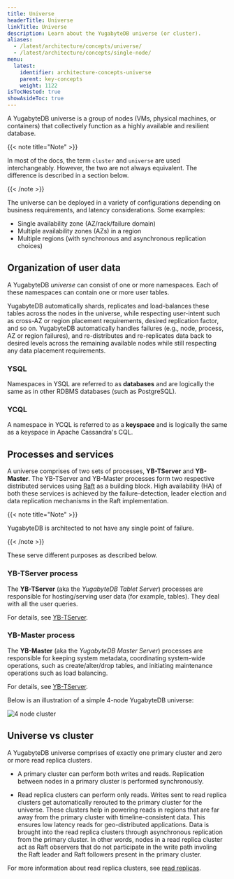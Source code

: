```yaml
---
title: Universe 
headerTitle: Universe
linkTitle: Universe
description: Learn about the YugabyteDB universe (or cluster).
aliases:
  - /latest/architecture/concepts/universe/
  - /latest/architecture/concepts/single-node/
menu:
  latest:
    identifier: architecture-concepts-universe
    parent: key-concepts
    weight: 1122
isTocNested: true
showAsideToc: true
---
```


A YugabyteDB universe is a group of nodes (VMs, physical machines, or containers) that collectively function as a highly available and resilient database.

{{< note title="Note" >}}

In most of the docs, the term `cluster` and `universe` are used interchangeably. However, the two are not always equivalent. The difference is described in a section below.

{{< /note >}}

The universe can be deployed in a variety of configurations depending on business requirements, and latency considerations. Some examples:

- Single availability zone (AZ/rack/failure domain)
- Multiple availability zones (AZs) in a region
- Multiple regions (with synchronous and asynchronous replication choices)

## Organization of user data

A YugabyteDB *universe* can consist of one or more namespaces. Each of these namespaces can contain one or more user tables.

YugabyteDB automatically shards, replicates and load-balances these tables across the nodes in the universe, while respecting user-intent such as cross-AZ or region placement requirements, desired replication factor, and so on. YugabyteDB automatically handles failures (e.g., node, process, AZ or region failures), and re-distributes and re-replicates data back to desired levels across the remaining available nodes while still respecting any data placement requirements.

### YSQL

Namespaces in YSQL are referred to as **databases** and are logically the same as in other RDBMS databases (such as PostgreSQL).

### YCQL

A namespace in YCQL is referred to as a **keyspace** and is logically the same as a keyspace in Apache Cassandra's CQL.

## Processes and services

A universe comprises of two sets of processes, **YB-TServer** and **YB-Master**. The YB-TServer and YB-Master processes form two respective distributed services using [Raft](https://raft.github.io/) as a building block. High availability (HA) of both these services is achieved by the failure-detection, leader election and data replication mechanisms in the Raft implementation.

{{< note title="Note" >}}

YugabyteDB is architected to not have any single point of failure.

{{< /note >}}

These serve different purposes as described below.

### YB-TServer process

The **YB-TServer** (aka the *YugabyteDB Tablet Server*) processes are responsible for hosting/serving user data (for example, tables). They deal with all the user queries.

For details, see [YB-TServer](../yb-tserver).

### YB-Master process

The **YB-Master** (aka the *YugabyteDB Master Server*) processes are responsible for keeping system metadata, coordinating system-wide operations, such as create/alter/drop tables, and initiating maintenance operations such as load balancing.

For details, see [YB-TServer](../yb-tserver).

Below is an illustration of a simple 4-node YugabyteDB universe:

![4 node cluster](/images/architecture/4_node_cluster.png)

## Universe vs cluster

A YugabyteDB universe comprises of exactly one primary cluster and zero or more read replica clusters. 

- A primary cluster can perform both writes and reads. Replication between nodes in a primary cluster is performed synchronously.

- Read replica clusters can perform only reads. Writes sent to read replica clusters get automatically rerouted to the primary cluster for the universe. These clusters help in powering reads in regions that are far away from the primary cluster with timeline-consistent data. This ensures low latency reads for geo-distributed applications. Data is brought into the read replica clusters through asynchronous replication from the primary cluster. In other words, nodes in a read replica cluster act as Raft observers that do not participate in the write path involing the Raft leader and Raft followers present in the primary cluster.

For more information about read replica clusters, see [read replicas](../../docdb/replication/#read-only-replicas).

